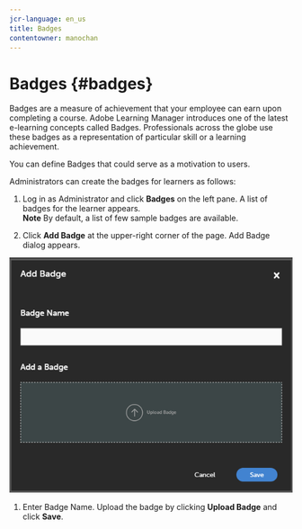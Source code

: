 ```yaml
---
jcr-language: en_us
title: Badges
contentowner: manochan
---
```



# Badges {#badges}

Badges are a measure of achievement that your employee can earn upon completing a course.&nbsp;Adobe Learning Manager introduces one of the latest e-learning concepts called Badges. Professionals across the globe use these badges as a representation of particular skill or a learning achievement.

You can define Badges that could serve as a motivation to users.

Administrators can create the badges for learners as follows:

1. Log in as Administrator and click&nbsp;**Badges**&nbsp;on the left pane. A list of badges for the learner appears.  
   **Note** 
   By default, a list of few sample badges are available.

1. Click&nbsp;**Add Badge**&nbsp;at the upper-right corner of the page. Add Badge dialog appears.

![](assets/add-badge1.png)

1. Enter Badge Name. Upload the badge by clicking&nbsp;**Upload Badge**&nbsp;and click&nbsp;**Save**.

